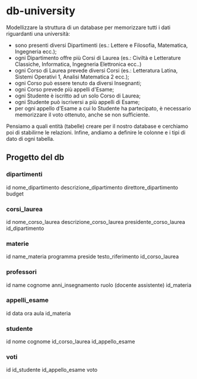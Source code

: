# db-university

Modellizzare la struttura di un database per memorizzare tutti i dati riguardanti una università:

 * sono presenti diversi Dipartimenti (es.: Lettere e Filosofia, Matematica, Ingegneria ecc.);
 * ogni Dipartimento offre più Corsi di Laurea (es.: Civiltà e Letterature Classiche, Informatica, Ingegneria Elettronica ecc..)
 * ogni Corso di Laurea prevede diversi Corsi (es.: Letteratura Latina, Sistemi Operativi 1, Analisi Matematica 2 ecc.);
 * ogni Corso può essere tenuto da diversi Insegnanti;
 * ogni Corso prevede più appelli d'Esame;
 * ogni Studente è iscritto ad un solo Corso di Laurea;
 * ogni Studente può iscriversi a più appelli di Esame;
 * per ogni appello d'Esame a cui lo Studente ha partecipato, è necessario memorizzare il voto ottenuto, anche se non sufficiente. 
 
 Pensiamo a quali entità (tabelle) creare per il nostro database e cerchiamo poi di stabilirne le relazioni. Infine, andiamo a definire le colonne e i tipi di dato di ogni tabella.

 ## Progetto del db

 ### dipartimenti
 id
 nome_dipartimento
 descrizione_dipartimento
 direttore_dipartimento
 budget

 ### corsi_laurea
 id
 nome_corso_laurea
 descrizione_corso_laurea
 presidente_corso_laurea
 id_dipartimento

 ### materie
 id
 name_materia
 programma
 preside
 testo_riferimento
 id_corso_laurea
 
 ### professori
 id
 name
 cognome
 anni_insegnamento
 ruolo (docente assistente)
 id_materia

 ### appelli_esame
 id
 data
 ora
 aula
 id_materia

 ### studente
 id
 nome
 cognome
 id_corso_laurea
 id_appello_esame

 ### voti
 id
 id_studente
 id_appello_esame
 voto
